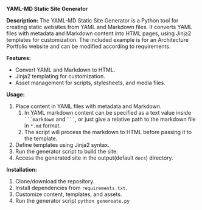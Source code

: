 **YAML-MD Static Site Generator**

**Description:**
The YAML-MD Static Site Generator is a Python tool for creating static websites from YAML and Markdown files. It converts YAML files with metadata and Markdown content into HTML pages, using Jinja2 templates for customization. The included example is for an Architecture Portfolio website and can be modified according to requirements.

**Features:**
- Convert YAML and Markdown to HTML.
- Jinja2 templating for customization.
- Asset management for scripts, stylesheets, and media files.

**Usage:**
1. Place content in YAML files with metadata and Markdown.
   1. In YAML markdown content can be specified as a text value inside ` ```markdown ` and ` ``` `, or just give a relative path to the markdown file in `*.md` format.
   2. The script will process the markdown to HTML before passing it to the template.
2. Define templates using Jinja2 syntax.
3. Run the generator script to build the site.
4. Access the generated site in the output(default `docs`) directory.

**Installation:**
1. Clone/download the repository.
2. Install dependencies from `requirements.txt`.
3. Customize content, templates, and assets.
4. Run the generator script ```python genereate.py```
